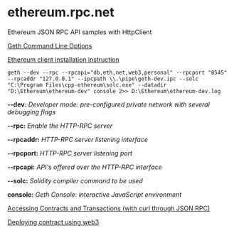 # ethereum.rpc.net
Ethereum JSON RPC API samples with HttpClient

[Geth Command Line Options](https://github.com/ethereum/go-ethereum/wiki/Command-Line-Options)

[Ethereum client installation instruction](https://www.ethereum.org/cli)

`geth --dev --rpc --rpcapi="db,eth,net,web3,personal" --rpcport "8545" --rpcaddr "127.0.0.1" --ipcpath \\.\pipe\geth-dev.ipc --solc "C:\Program Files\cpp-ethereum\solc.exe" --datadir "D:\Ethereum\ethereum-dev" console 2>> D:\Ethereum\ethereum-dev.log`

**--dev:** *Developer mode: pre-configured private network with several debugging flags*

**--rpc:** *Enable the HTTP-RPC server*

**--rpcaddr:** *HTTP-RPC server listening interface*

**--rpcport:** *HTTP-RPC server listening port*

**--rpcapi:** *API's offered over the HTTP-RPC interface* 

**--solc:** *Solidity compiler command to be used*

**console:** *Geth Console: interactive JavaScript environment*


[Accessing Contracts and Transactions (with curl through JSON RPC)](http://www.ethdocs.org/en/latest/contracts-and-transactions/accessing-contracts-and-transactions.html)

[Deploying contract using web3](http://www.ethdocs.org/en/latest/contracts-and-transactions/accessing-contracts-and-transactions.html#using-web3-js)
